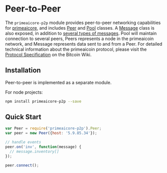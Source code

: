# Peer-to-Peer
The `primeaicore-p2p` module provides peer-to-peer networking capabilities for [primeaicore](https://github.com/underdarkskies/primeaicore), and includes [Peer](peer.md) and [Pool](pool.md) classes. A [Message](messages.md) class is also exposed, in addition to [several types of messages](messages.md). Pool will maintain connection to several peers, Peers represents a node in the primeaicoin network, and Message represents data sent to and from a Peer. For detailed technical information about the primeaicoin protocol, please visit the [Protocol Specification](https://en.bitcoin.it/wiki/Protocol_specification) on the Bitcoin Wiki.

## Installation
Peer-to-peer is implemented as a separate module.

For node projects:

```bash
npm install primeaicore-p2p --save
```

## Quick Start

```javascript
var Peer = require('primeaicore-p2p').Peer;
var peer = new Peer({host: '5.9.85.34'});

// handle events
peer.on('inv', function(message) {
  // message.inventory[]
});

peer.connect();
```

